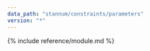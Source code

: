 ```yaml
---
data_path: "stannum/constraints/parameters"
version: "*"
---
```


{% include reference/module.md %}
